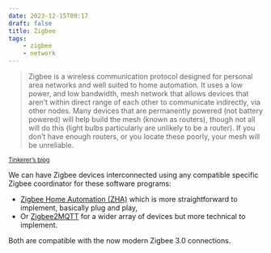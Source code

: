 ```yaml
---
date: 2023-12-15T09:17
draft: false
title: Zigbee
tags:
    - zigbee
    - network
---
```

> Zigbee is a wireless communication protocol designed for personal area networks and well suited to home automation. It uses a low power, and low bandwidth, mesh network that allows devices that aren’t within direct range of each other to communicate indirectly, via other nodes. Many devices that are permanently powered (not battery powered) will help build the mesh (known as routers), though not all will do this (light bulbs particularly are unlikely to be a router). If you don’t have enough routers, or you locate these poorly, your mesh will be unreliable.

<small>[Tinkerer’s blog](https://blog.ceard.tech/2019/11/zigbee-and-home-assistant)</small>

We can have Zigbee devices interconnected using any compatible specific Zigbee coordinator for these software programs:
- [Zigbee Home Automation (ZHA)](zigbee-home-automation.md) which is more straightforward to implement, basically plug and play,
- Or [Zigbee2MQTT](zigbee2mqtt.md) for a wider array of devices but more technical to implement.

Both are compatible with the now modern Zigbee 3.0 connections.